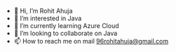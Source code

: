 - 👋 Hi, I’m Rohit Ahuja
- 👀 I’m interested in Java
- 🌱 I’m currently learning Azure Cloud
- 💞️ I’m looking to collaborate on Java
- 📫 How to reach me on mail 96rohitahuja@gmail.com

<!---
Rohit-ahuja/Rohit-ahuja is a ✨ special ✨ repository because its `README.md` (this file) appears on your GitHub profile.
You can click the Preview link to take a look at your changes.
--->
